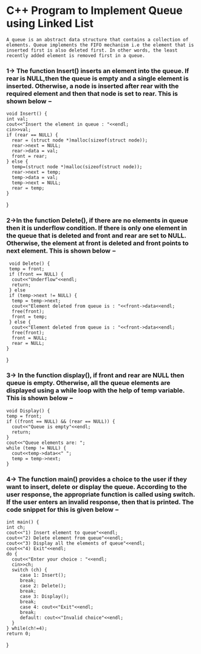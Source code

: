 # C++ Program to Implement Queue using Linked List
```
A queue is an abstract data structure that contains a collection of elements. Queue implements the FIFO mechanism i.e the element that is inserted first is also deleted first. In other words, the least recently added element is removed first in a queue.
```


### 1-> The function Insert() inserts an element into the queue. If rear is NULL,then the queue is empty and a single element is inserted. Otherwise, a node is inserted after rear with the required element and then that node is set to rear. This is shown below −
    void Insert() {
    int val;
    cout<<"Insert the element in queue : "<<endl;
    cin>>val;
    if (rear == NULL) {
      rear = (struct node *)malloc(sizeof(struct node));
      rear->next = NULL;
      rear->data = val;
      front = rear;
    } else {
      temp=(struct node *)malloc(sizeof(struct node));
      rear->next = temp;
      temp->data = val;
      temp->next = NULL;
      rear = temp;
    }
  }
    
### 2->In the function Delete(), if there are no elements in queue then it is underflow condition. If there is only one element in the queue that is deleted and front and rear are set to NULL. Otherwise, the element at front is deleted and front points to next element. This is shown below −
     void Delete() {
     temp = front;
     if (front == NULL) {
      cout<<"Underflow"<<endl;
      return;
     } else
     if (temp->next != NULL) {
      temp = temp->next;
      cout<<"Element deleted from queue is : "<<front->data<<endl;
      free(front);
      front = temp;
     } else {
      cout<<"Element deleted from queue is : "<<front->data<<endl;
      free(front);
      front = NULL;
      rear = NULL;
    }
   }
### 3-> In the function display(), if front and rear are NULL then queue is empty. Otherwise, all the queue elements are displayed using a while loop with the help of temp variable. This is shown below −
    void Display() {
    temp = front;
    if ((front == NULL) && (rear == NULL)) {
      cout<<"Queue is empty"<<endl;
      return;
    }
    cout<<"Queue elements are: ";
    while (temp != NULL) {
      cout<<temp->data<<" ";
      temp = temp->next;
    }
### 4-> The function main() provides a choice to the user if they want to insert, delete or display the queue. According to the user response, the appropriate function is called using switch. If the user enters an invalid response, then that is printed. The code snippet for this is given below −
    int main() {
    int ch;
    cout<<"1) Insert element to queue"<<endl;
    cout<<"2) Delete element from queue"<<endl;
    cout<<"3) Display all the elements of queue"<<endl;
    cout<<"4) Exit"<<endl;
    do {
      cout<<"Enter your choice : "<<endl;
      cin>>ch;
      switch (ch) {
         case 1: Insert();
         break;
         case 2: Delete();
         break;
         case 3: Display();
         break;
         case 4: cout<<"Exit"<<endl;
         break;
         default: cout<<"Invalid choice"<<endl;
      }
    } while(ch!=4);
    return 0;
   }
 
    
    
